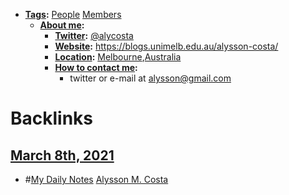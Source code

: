 - **[Tags](<Tags.md>):** [People](<People.md>) [Members](<Members.md>)
    - **[About me](<About me.md>):** 
        - **[Twitter](<Twitter.md>):** [@alycosta](https://www.twitter.com/alycosta) 
        - **[Website](<Website.md>):** https://blogs.unimelb.edu.au/alysson-costa/
        - **[Location](<Location.md>):** [Melbourne](<Melbourne.md>),[Australia](<Australia.md>)
        - **[How to contact me](<How to contact me.md>):**
            - twitter or e-mail at alysson@gmail.com

# Backlinks
## [March 8th, 2021](<March 8th, 2021.md>)
- #[My Daily Notes](<My Daily Notes.md>) [Alysson M. Costa](<Alysson M. Costa.md>)

